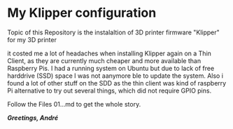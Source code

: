 # My Klipper configuration

Topic of this Repository is the instalaltion of 3D printer firmware "Klipper" for my 3D printer

it costed me a lot of headaches when installing Klipper again on a Thin Client, as they are
currently much cheaper and more available than Raspberry Pis. I had a running system on Ubuntu 
but due to lack of free harddrive (SSD) space I was not aanymore ble to update the system. Also
i found a lot of other stuff on the SDD as the thin client was kind of raspberry Pi alternative
to try out several things, which did not require GPIO pins. 

Follow the Files 01...md to get the whole story.

***Greetings, André***
